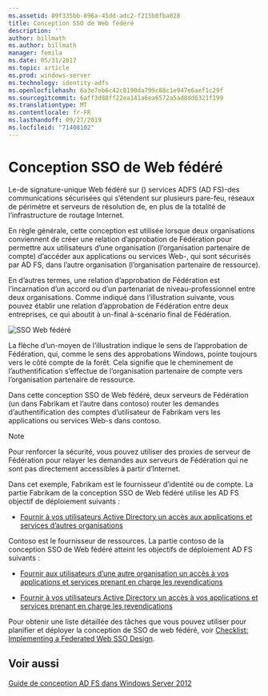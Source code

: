 ```yaml
---
ms.assetid: 09f335bb-896a-45dd-adc2-f215b8fba828
title: Conception SSO de Web fédéré
description: ''
author: billmath
ms.author: billmath
manager: femila
ms.date: 05/31/2017
ms.topic: article
ms.prod: windows-server
ms.technology: identity-adfs
ms.openlocfilehash: 6a3e7eb6c42c8190da799c88c1e947e6aef1c29f
ms.sourcegitcommit: 6aff3d88ff22ea141a6ea6572a5ad8dd6321f199
ms.translationtype: MT
ms.contentlocale: fr-FR
ms.lasthandoff: 09/27/2019
ms.locfileid: "71408102"
---
```

# <a name="federated-web-sso-design"></a>Conception SSO de Web fédéré

Le\-de signature\-unique Web fédéré sur \(\) services ADFS \(AD FS\)\-des communications sécurisées qui s’étendent sur plusieurs pare-feu, réseaux de périmètre et serveurs de résolution de, en plus de la totalité de l’infrastructure de routage Internet.  
  
En règle générale, cette conception est utilisée lorsque deux organisations conviennent de créer une relation d’approbation de Fédération pour permettre aux utilisateurs d’une organisation \(l’organisation partenaire de compte\) d’accéder aux applications ou services Web\-, qui sont sécurisés par AD FS, dans l’autre organisation \(l’organisation partenaire de ressource\).  
  
En d’autres termes, une relation d’approbation de Fédération est l’incarnation d’un accord ou d’un partenariat de niveau\-professionnel entre deux organisations. Comme indiqué dans l’illustration suivante, vous pouvez établir une relation d’approbation de Fédération entre deux entreprises, ce qui aboutit à un\-final à\-scénario final de Fédération.  
  
![SSO Web fédéré](media/adfs2_FederatedWebSSODesign.gif)  
  
La flèche d’un\-moyen de l’illustration indique le sens de l’approbation de Fédération, qui, comme le sens des approbations Windows, pointe toujours vers le côté compte de la forêt. Cela signifie que le cheminement de l’authentification s’effectue de l’organisation partenaire de compte vers l’organisation partenaire de ressource.  
  
Dans cette conception SSO de Web fédéré, deux serveurs de Fédération \(un dans Fabrikam et l’autre dans contoso\) router les demandes d’authentification des comptes d’utilisateur de Fabrikam vers les applications ou services Web\-s dans contoso.  
  
> [!NOTE]  
> Pour renforcer la sécurité, vous pouvez utiliser des proxies de serveur de Fédération pour relayer les demandes aux serveurs de Fédération qui ne sont pas directement accessibles à partir d’Internet.  
  
Dans cet exemple, Fabrikam est le fournisseur d’identité ou de compte. La partie Fabrikam de la conception SSO de Web fédéré utilise les AD FS objectif de déploiement suivants :  
  
-   [Fournir à vos utilisateurs Active Directory un accès aux applications et services d’autres organisations](Provide-Your-Active-Directory-Users-Access-to-the-Applications-and-Services-of-Other-Organizations.md)  
  
Contoso est le fournisseur de ressources. La partie contoso de la conception SSO de Web fédéré atteint les objectifs de déploiement AD FS suivants :  
  
-   [Fournir aux utilisateurs d’une autre organisation un accès à vos applications et services prenant en charge les revendications](Provide-Users-in-Another-Organization-Access-to-Your-Claims-Aware-Applications-and-Services.md)  
  
-   [Fournir à vos utilisateurs Active Directory un accès à vos applications et services prenant en charge les revendications](Provide-Your-Active-Directory-Users-Access-to-Your-Claims-Aware-Applications-and-Services.md)  
  
Pour obtenir une liste détaillée des tâches que vous pouvez utiliser pour planifier et déployer la conception de SSO de web fédéré, voir [Checklist: Implementing a Federated Web SSO Design](../../ad-fs/deployment/Checklist--Implementing-a-Federated-Web-SSO-Design.md).  
  
## <a name="see-also"></a>Voir aussi
[Guide de conception AD FS dans Windows Server 2012](AD-FS-Design-Guide-in-Windows-Server-2012.md)
